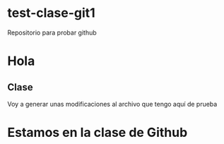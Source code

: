 # test-clase-git1
Repositorio para probar github

# Hola

## Clase

Voy a generar unas modificaciones al archivo que tengo aquí de prueba

# Estamos en la clase de Github
